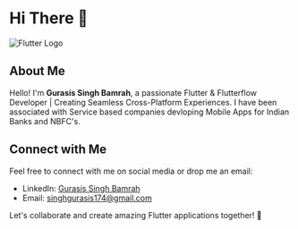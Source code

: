 
# Hi There 👋

![Flutter Logo](https://raw.githubusercontent.com/flutter/website/master/src/_assets/image/flutter-lockup.png)

## About Me

Hello! I'm **Gurasis Singh Bamrah**, a passionate Flutter & Flutterflow Developer | Creating Seamless Cross-Platform Experiences.
I have been associated with Service based companies devloping Mobile Apps for Indian Banks and NBFC's. 

## Connect with Me

Feel free to connect with me on social media or drop me an email:

- LinkedIn: [Gurasis Singh Bamrah](https://www.linkedin.com/in/gurasis-bamrah-4904601aa/)
- Email: singhgurasis174@gmail.com

Let's collaborate and create amazing Flutter applications together! 🚀
